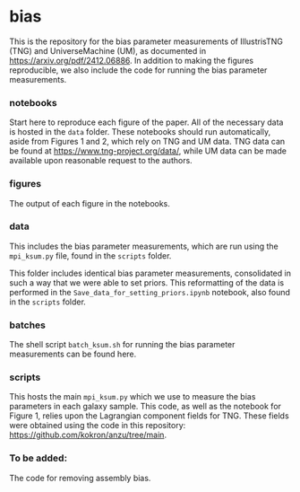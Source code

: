 # bias
This is the repository for the bias parameter measurements of IllustrisTNG (TNG) and UniverseMachine (UM), as documented in https://arxiv.org/pdf/2412.06886. In addition to making the figures reproducible, we also include the code for running the bias parameter measurements.

### notebooks
Start here to reproduce each figure of the paper. All of the necessary data is hosted in the <code>data</code> folder. These notebooks should run automatically, aside from Figures 1 and 2, which rely on TNG and UM data. TNG data can be found at https://www.tng-project.org/data/, while UM data can be made available upon reasonable request to the authors.

### figures 
The output of each figure in the notebooks.

### data
This includes the bias parameter measurements, which are run using the <code>mpi_ksum.py</code> file, found in the <code>scripts</code> folder. 

This folder includes identical bias parameter measurements, consolidated in such a way that we were able to set priors. This reformatting of the data is performed in the <code>Save_data_for_setting_priors.ipynb</code> notebook, also found in the <code>scripts</code> folder. 

### batches
The shell script <code>batch_ksum.sh</code> for running the bias parameter measurements can be found here. 

### scripts
This hosts the main <code>mpi_ksum.py</code> which we use to measure the bias parameters in each galaxy sample. This code, as well as the notebook for Figure 1, relies upon the Lagrangian component fields for TNG. These fields were obtained using the code in this repository: https://github.com/kokron/anzu/tree/main. 

### To be added: 
The code for removing assembly bias.

